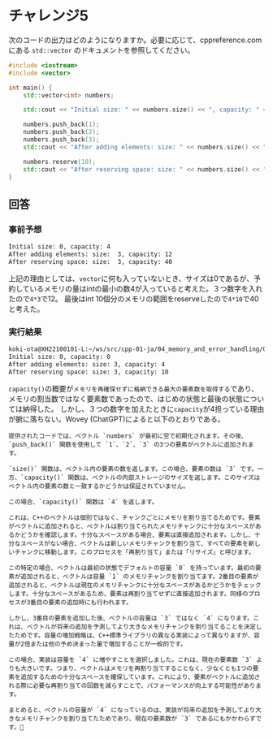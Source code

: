 # チャレンジ5

次のコードの出力はどのようになりますか。必要に応じて、cppreference.comにある `std::vector` のドキュメントを参照してください。

```cpp
#include <iostream>
#include <vector>

int main() {
    std::vector<int> numbers;

    std::cout << "Initial size: " << numbers.size() << ", capacity: " << numbers.capacity() << std::endl;

    numbers.push_back(1);
    numbers.push_back(2);
    numbers.push_back(3);
    std::cout << "After adding elements: size: " << numbers.size() << ", capacity: " << numbers.capacity() << std::endl;

    numbers.reserve(10);
    std::cout << "After reserving space: size: " << numbers.size() << ", capacity: " << numbers.capacity() << std::endl;
}
```

## 回答
### 事前予想
```bash
Initial size: 0, capacity: 4
After adding elements: size:  3, capacity: 12
After reserving space: size:  3, capacity: 40
```
上記の理由としては、`vector`に何も入っていないとき、サイズは0であるが、予約しているメモリの量はintの最小の数4が入っていると考えた。３つ数字を入れたので`4*3`で12。
最後はint 10個分のメモリの範囲をreserveしたので`4*10`で40と考えた。


### 実行結果
```bash
koki-ota@XH22100101-L:~/ws/src/cpp-01-ja/04_memory_and_error_handling/05_challenge$ ./main
Initial size: 0, capacity: 0
After adding elements: size: 3, capacity: 4
After reserving space: size: 3, capacity: 10
```
`capacity()`の概要が`メモリを再確保せずに格納できる最大の要素数を取得する`であり、メモリの割当数ではなく要素数であったので、はじめの状態と最後の状態については納得した。
しかし、３つの数字を加えたときに`capacity`が4担っている理由が腑に落ちない。Wovey (ChatGPT)によると以下のとおりである。
``````
提供されたコードでは、ベクトル `numbers` が最初に空で初期化されます。その後、`push_back()` 関数を使用して `1`、`2`、`3` の3つの要素がベクトルに追加されます。

`size()` 関数は、ベクトル内の要素の数を返します。この場合、要素の数は `3` です。一方、`capacity()` 関数は、ベクトルの内部ストレージのサイズを返します。このサイズはベクトル内の要素の数と一致するかどうかは保証されていません。

この場合、`capacity()` 関数は `4` を返します。

これは、C++のベクトルは個別ではなく、チャンクごとにメモリを割り当てるためです。要素がベクトルに追加されると、ベクトルは割り当てられたメモリチャンクに十分なスペースがあるかどうかを確認します。十分なスペースがある場合、要素は直接追加されます。しかし、十分なスペースがない場合、ベクトルは新しいメモリチャンクを割り当て、すべての要素を新しいチャンクに移動します。このプロセスを「再割り当て」または「リサイズ」と呼びます。

この特定の場合、ベクトルは最初の状態でデフォルトの容量 `0` を持っています。最初の要素が追加されると、ベクトルは容量 `1` のメモリチャンクを割り当てます。2番目の要素が追加されると、ベクトルは現在のメモリチャンクに十分なスペースがあるかどうかをチェックします。十分なスペースがあるため、要素は再割り当てせずに直接追加されます。同様のプロセスが3番目の要素の追加時にも行われます。

しかし、3番目の要素を追加した後、ベクトルの容量は `3` ではなく `4` になります。これは、ベクトルが将来の追加を予測してより大きなメモリチャンクを割り当てることを決定したためです。容量の増加戦略は、C++標準ライブラリの異なる実装によって異なりますが、容量が2倍または他の予め決まった量で増加することが一般的です。

この場合、実装は容量を `4` に増やすことを選択しました。これは、現在の要素数 `3` よりも大きいです。つまり、ベクトルはメモリを再割り当てすることなく、少なくとも1つの要素を追加するための十分なスペースを確保しています。これにより、要素がベクトルに追加される際に必要な再割り当ての回数を減らすことで、パフォーマンスが向上する可能性があります。

まとめると、ベクトルの容量が `4` になっているのは、実装が将来の追加を予測してより大きなメモリチャンクを割り当てたためであり、現在の要素数が `3` であるにもかかわらずです。